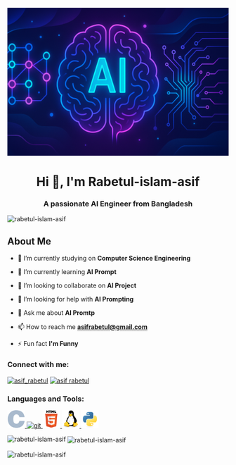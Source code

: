 ![](https://github.com/Rabetul-islam-asif/Rabetul-islam-asif/blob/main/ai.png)


<h1 align="center">Hi 👋, I'm Rabetul-islam-asif</h1>
<h3 align="center">A passionate AI Engineer from Bangladesh</h3>

<p align="left"> <img src="https://komarev.com/ghpvc/?username=rabetul-islam-asif&label=Profile%20views&color=0e75b6&style=flat" alt="rabetul-islam-asif" /> </p>

<h2>About Me</h2>

- 🔭 I’m currently studying on **Computer Science Engineering**

- 🌱 I’m currently learning **AI Prompt**

- 👯 I’m looking to collaborate on **AI Project**

- 🤝 I’m looking for help with **AI Prompting**

- 💬 Ask me about **AI Promtp**

- 📫 How to reach me **asifrabetul@gmail.com**

- ⚡ Fun fact **I'm Funny**

<h3 align="left">Connect with me:</h3>
<p align="left">
<a href="https://twitter.com/asif_rabetul" target="blank"><img align="center" src="https://raw.githubusercontent.com/rahuldkjain/github-profile-readme-generator/master/src/images/icons/Social/twitter.svg" alt="asif_rabetul" height="30" width="40" /></a>
<a href="https://fb.com/asif rabetul" target="blank"><img align="center" src="https://raw.githubusercontent.com/rahuldkjain/github-profile-readme-generator/master/src/images/icons/Social/facebook.svg" alt="asif rabetul" height="30" width="40" /></a>
</p>

<h3 align="left">Languages and Tools:</h3>
<p align="left"> <a href="https://www.cprogramming.com/" target="_blank" rel="noreferrer"> <img src="https://raw.githubusercontent.com/devicons/devicon/master/icons/c/c-original.svg" alt="c" width="40" height="40"/> </a> <a href="https://git-scm.com/" target="_blank" rel="noreferrer"> <img src="https://www.vectorlogo.zone/logos/git-scm/git-scm-icon.svg" alt="git" width="40" height="40"/> </a> <a href="https://www.w3.org/html/" target="_blank" rel="noreferrer"> <img src="https://raw.githubusercontent.com/devicons/devicon/master/icons/html5/html5-original-wordmark.svg" alt="html5" width="40" height="40"/> </a> <a href="https://www.linux.org/" target="_blank" rel="noreferrer"> <img src="https://raw.githubusercontent.com/devicons/devicon/master/icons/linux/linux-original.svg" alt="linux" width="40" height="40"/> </a> <a href="https://www.python.org" target="_blank" rel="noreferrer"> <img src="https://raw.githubusercontent.com/devicons/devicon/master/icons/python/python-original.svg" alt="python" width="40" height="40"/> </a> </p>

<p><img align="left" src="https://github-readme-stats.vercel.app/api/top-langs?username=rabetul-islam-asif&show_icons=true&locale=en&layout=compact" alt="rabetul-islam-asif" /></p>

<p>&nbsp;<img align="center" src="https://github-readme-stats.vercel.app/api?username=rabetul-islam-asif&show_icons=true&locale=en" alt="rabetul-islam-asif" /></p>

<p><img align="center" src="https://github-readme-streak-stats.herokuapp.com/?user=rabetul-islam-asif&" alt="rabetul-islam-asif" /></p>
